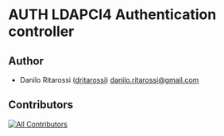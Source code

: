 # AUTH LDAPCI4 Authentication controller

## Author

  * Danilo Ritarossi ([dritarossi](https://github.com/daniloritarossi)) <danilo.ritarossi@gmail.com>


## Contributors

<!-- ALL-CONTRIBUTORS-BADGE:START - Do not remove or modify this section -->
[![All Contributors](https://img.shields.io/badge/all_contributors-27-orange.svg?style=flat-square)](#contributors-)
<!-- ALL-CONTRIBUTORS-BADGE:END -->


